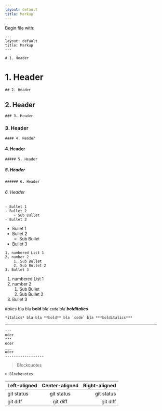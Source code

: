 ```yaml
---
layout: default
title: Markup
---
```

Begin file with:
```
---
layout: default
title: Markup
---
```
```
# 1. Header
```
# 1. Header
```
## 2. Header
```
## 2. Header
```
### 3. Header
```
### 3. Header
```
#### 4. Header
```
#### 4. Header
```
##### 5. Header
```
##### 5. Header
```
###### 6. Header
```
###### 6. Header
```
- Bullet 1
- Bullet 2
    - Sub Bullet
- Bullet 3
```
- Bullet 1
- Bullet 2
    - Sub Bullet
- Bullet 3

```
1. numbered List 1
2. number 2
    1. Sub Bullet
    2. Sub Bullet 2
3. Bullet 3
```
1. numbered List 1
2. number 2
    1. Sub Bullet
    2. Sub Bullet 2
3. Bullet 3

*italics* bla bla **bold** bla `code` bla ***bolditalics***
```
*italics* bla bla **bold** bla `code` bla ***bolditalics***
```

---
```
---
oder
***
oder
___
oder 
------------------
```

> Blockquotes  
```
> Blockquotes
```

| Left-aligned | Center-aligned | Right-aligned |
| :---         |     :---:      |          ---: |
| git status   | git status     | git status    |
| git diff     | git diff       | git diff      |